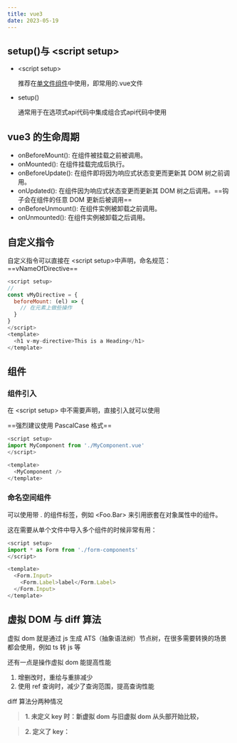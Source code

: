 ```yaml
---
title: vue3
date: 2023-05-19
---
```

## setup()与 &lt;script setup>
- &lt;script setup>
  
  推荐在[单文件组件](./vue.html#什么是单文件组件)中使用，即常用的.vue文件

- setup()
  
  通常用于在选项式api代码中集成组合式api代码中使用


## vue3 的生命周期
- onBeforeMount(): 在组件被挂载之前被调用。
- onMounted(): 在组件挂载完成后执行。
- onBeforeUpdate(): 在组件即将因为响应式状态变更而更新其 DOM 树之前调用。
- onUpdated(): 在组件因为响应式状态变更而更新其 DOM 树之后调用。==钩子会在组件的任意 DOM 更新后被调用==
- onBeforeUnmount(): 在组件实例被卸载之前调用。
- onUnmounted(): 在组件实例被卸载之后调用。

## 自定义指令
自定义指令可以直接在 &lt;script setup>中声明，命名规范：==vNameOfDirective==
```js
<script setup>
// 
const vMyDirective = {
  beforeMount: (el) => {
    // 在元素上做些操作
  }
}
</script>
<template>
  <h1 v-my-directive>This is a Heading</h1>
</template>
```

## 组件
### 组件引入
在 &lt;script setup> 中不需要声明，直接引入就可以使用

==强烈建议使用 PascalCase 格式==

```js
<script setup>
import MyComponent from './MyComponent.vue'
</script>

<template>
  <MyComponent />
</template>
```
### 命名空间组件
可以使用带 . 的组件标签，例如 &lt;Foo.Bar> 来引用嵌套在对象属性中的组件。

这在需要从单个文件中导入多个组件的时候非常有用：
```js {6-8}
<script setup>
import * as Form from './form-components'
</script>

<template>
  <Form.Input>
    <Form.Label>label</Form.Label>
  </Form.Input>
</template>
```

## 虚拟 DOM 与 diff 算法

虚拟 dom 就是通过 js 生成 ATS（抽象语法树）节点树，在很多需要转换的场景都会使用，例如 ts 转 js 等

还有一点是操作虚拟 dom 能提高性能

1. 增删改时，重绘与重排减少
2. 使用 ref 查询时，减少了查询范围，提高查询性能

diff 算法分两种情况

> **1. 未定义 key 时：新虚拟 dom 与旧虚拟 dom 从头部开始比较，**

> **2. 定义了 key：**
